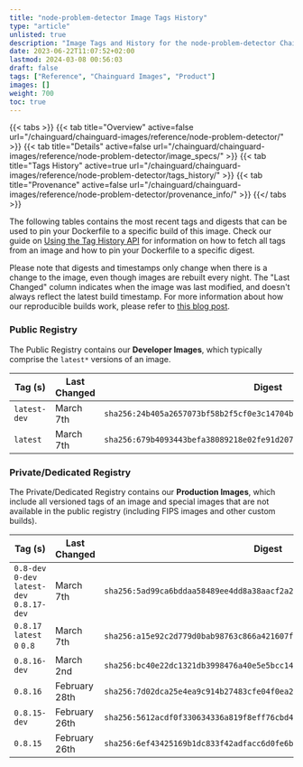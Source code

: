 ```yaml
---
title: "node-problem-detector Image Tags History"
type: "article"
unlisted: true
description: "Image Tags and History for the node-problem-detector Chainguard Image"
date: 2023-06-22T11:07:52+02:00
lastmod: 2024-03-08 00:56:03
draft: false
tags: ["Reference", "Chainguard Images", "Product"]
images: []
weight: 700
toc: true
---
```


{{< tabs >}}
{{< tab title="Overview" active=false url="/chainguard/chainguard-images/reference/node-problem-detector/" >}}
{{< tab title="Details" active=false url="/chainguard/chainguard-images/reference/node-problem-detector/image_specs/" >}}
{{< tab title="Tags History" active=true url="/chainguard/chainguard-images/reference/node-problem-detector/tags_history/" >}}
{{< tab title="Provenance" active=false url="/chainguard/chainguard-images/reference/node-problem-detector/provenance_info/" >}}
{{</ tabs >}}

The following tables contains the most recent tags and digests that can be used to pin your Dockerfile to a specific build of this image. Check our guide on [Using the Tag History API](/chainguard/chainguard-images/using-the-tag-history-api/) for information on how to fetch all tags from an image and how to pin your Dockerfile to a specific digest.

Please note that digests and timestamps only change when there is a change to the image, even though images are rebuilt every night. The "Last Changed" column indicates when the image was last modified, and doesn't always reflect the latest build timestamp. For more information about how our reproducible builds work, please refer to [this blog post](https://www.chainguard.dev/unchained/reproducing-chainguards-reproducible-image-builds).

### Public Registry
The Public Registry contains our **Developer Images**, which typically comprise the `latest*` versions of an image.

| Tag (s)       | Last Changed | Digest                                                                    |
|---------------|--------------|---------------------------------------------------------------------------|
|  `latest-dev` | March 7th    | `sha256:24b405a2657073bf58b2f5cf0e3c14704b217369e35f18a9d0c3d7777016d9da` |
|  `latest`     | March 7th    | `sha256:679b4093443befa38089218e02fe91d207a6b34b7d608f9d74bf1d3c6afd2c16` |


### Private/Dedicated Registry
The Private/Dedicated Registry contains our **Production Images**, which include all versioned tags of an image and special images that are not available in the public registry (including FIPS images and other custom builds).

| Tag (s)                                      | Last Changed  | Digest                                                                    |
|----------------------------------------------|---------------|---------------------------------------------------------------------------|
|  `0.8-dev` `0-dev` `latest-dev` `0.8.17-dev` | March 7th     | `sha256:5ad99ca6bddaa58489ee4dd8a38aacf2a245f53d34e2568d4d06095022969b8c` |
|  `0.8.17` `latest` `0` `0.8`                 | March 7th     | `sha256:a15e92c2d779d0bab98763c866a421607fc4bd5445dc863cfaca7efe66f4ad83` |
|  `0.8.16-dev`                                | March 2nd     | `sha256:bc40e22dc1321db3998476a40e5e5bcc14e305eed12dfd88e35715f13c43e92b` |
|  `0.8.16`                                    | February 28th | `sha256:7d02dca25e4ea9c914b27483cfe04f0ea2b397f53c2c659f286f57f9983ac0d4` |
|  `0.8.15-dev`                                | February 26th | `sha256:5612acdf0f330634336a819f8eff76cbd4d1516ccb40c3f3126c09bafa10b722` |
|  `0.8.15`                                    | February 26th | `sha256:6ef43425169b1dc833f42adfacc6d0fe6beed2a36986fc62186ba20e7312b2ba` |

